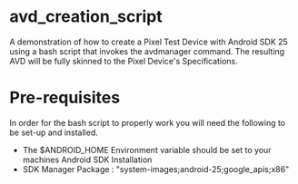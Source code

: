 # avd_creation_script
A demonstration of how to create a Pixel Test Device with Android SDK 25 using a bash script that invokes the avdmanager command. The resulting AVD will be fully skinned to the Pixel Device's Specifications.

# Pre-requisites
In order for the bash script to properly work you will need the following to be set-up and installed.
* The $ANDROID_HOME Environment variable should be set to your machines Android SDK Installation
* SDK Manager Package : "system-images;android-25;google_apis;x86"
